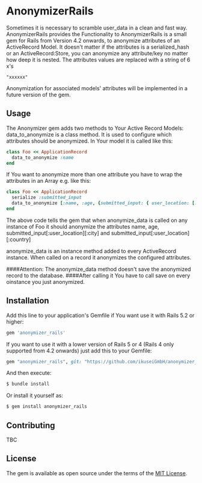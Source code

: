 # AnonymizerRails
Sometimes it is necessary to scramble user_data in a clean and fast way.
AnonymizerRails provides the Functionality to AnonymizerRails is a small gem  for Rails
from Version 4.2 onwards, to anonymize attributes of an
ActiveRecord Model. It doesn't matter if the attributes is a serialized_hash or an ActiveRecord:Store,
you can anonymize any attribute/key no matter how deep it is nested. The attributes values are replaced with a string of 6 x's
```
"xxxxxx"
```
Anonymization for associated models' attributes will be implemented in a future version
of the gem.

## Usage
The Anonymizer gem adds two methods to Your Active Record Models:
data_to_anonymize is a class method.
It is used to configure which attributes should be anonymized. In Your model it is called like this:
```ruby
class Foo << ApplicationRecord
  data_to_anonymize :name
end
```
If You want to anonymize more than one attribute you have to wrap the attributes in an Array e.g. like this:
```ruby
class Foo << ApplicationRecord
  serialize :submitted_input
  data_to_anonymize [:name, :age, {submitted_input: { user_location: [:city, :country] }]
end
```

The above code tells the gem that when anonymize_data is called on any instance of Foo it should anonymize
the attributes name, age, submitted_input[:user_location][:city] and submitted_input[:user_location][:country]

anonymize_data is an instance method added to every ActiveRecord instance. When called on a record it
anonymizes the configured attributes.

####Attention: The anonymize_data method doesn't save the anonymized record to the database.
####After calling it You have to call save on every oinstance you just anonymized.

## Installation
Add this line to your application's Gemfile if You want use it with Rails 5.2 or higher:

```ruby
gem 'anonymizer_rails'
```
If you want to use it with a lower version of Rails 5 or 4 (Rails 4 only supported from 4.2 onwards)
just add this to your Gemfile:

```ruby
gem "anonymizer_rails", git: "https://github.com/ikuseiGmbH/anonymizer_rails5", branch: "rails-4"
```

And then execute:
```bash
$ bundle install
```

Or install it yourself as:
```bash
$ gem install anonymizer_rails
```

## Contributing
TBC
## License
The gem is available as open source under the terms of the [MIT License](https://opensource.org/licenses/MIT).
